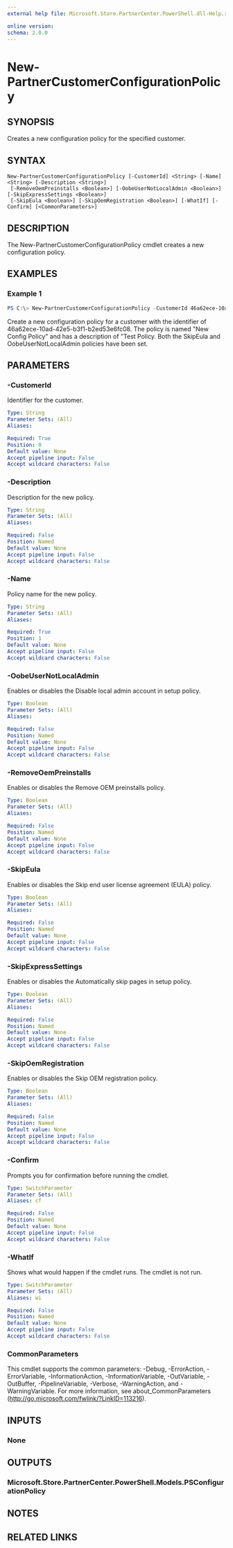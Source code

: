 ```yaml
---
external help file: Microsoft.Store.PartnerCenter.PowerShell.dll-Help.xml

online version:
schema: 2.0.0
---
```


# New-PartnerCustomerConfigurationPolicy

## SYNOPSIS

Creates a new configuration policy for the specified customer.

## SYNTAX

```
New-PartnerCustomerConfigurationPolicy [-CustomerId] <String> [-Name] <String> [-Description <String>]
 [-RemoveOemPreinstalls <Boolean>] [-OobeUserNotLocalAdmin <Boolean>] [-SkipExpressSettings <Boolean>]
 [-SkipEula <Boolean>] [-SkipOemRegistration <Boolean>] [-WhatIf] [-Confirm] [<CommonParameters>]
```

## DESCRIPTION

The New-PartnerCustomerConfigurationPolicy cmdlet creates a new configuration policy.

## EXAMPLES

### Example 1

```powershell
PS C:\> New-PartnerCustomerConfigurationPolicy -CustomerId 46a62ece-10ad-42e5-b3f1-b2ed53e6fc08 -Name "New Config Policy" -Description "Test Policy" -SkipEula $true -OobeUserNotLocalAdmin $true
```

Create a new configuration policy for a customer with the identifier of 46a62ece-10ad-42e5-b3f1-b2ed53e6fc08. The policy is named "New Config Policy" and has a description of "Test Policy. Both the SkipEula and OobeUserNotLocalAdmin policies have been set.

## PARAMETERS

### -CustomerId

Identifier for the customer.

```yaml
Type: String
Parameter Sets: (All)
Aliases:

Required: True
Position: 0
Default value: None
Accept pipeline input: False
Accept wildcard characters: False
```

### -Description

Description for the new policy.

```yaml
Type: String
Parameter Sets: (All)
Aliases:

Required: False
Position: Named
Default value: None
Accept pipeline input: False
Accept wildcard characters: False
```

### -Name

Policy name for the new policy.

```yaml
Type: String
Parameter Sets: (All)
Aliases:

Required: True
Position: 1
Default value: None
Accept pipeline input: False
Accept wildcard characters: False
```

### -OobeUserNotLocalAdmin

Enables or disables the Disable local admin account in setup policy.

```yaml
Type: Boolean
Parameter Sets: (All)
Aliases:

Required: False
Position: Named
Default value: None
Accept pipeline input: False
Accept wildcard characters: False
```

### -RemoveOemPreinstalls
Enables or disables the Remove OEM preinstalls policy.

```yaml
Type: Boolean
Parameter Sets: (All)
Aliases:

Required: False
Position: Named
Default value: None
Accept pipeline input: False
Accept wildcard characters: False
```

### -SkipEula

Enables or disables the Skip end user license agreement (EULA) policy.

```yaml
Type: Boolean
Parameter Sets: (All)
Aliases:

Required: False
Position: Named
Default value: None
Accept pipeline input: False
Accept wildcard characters: False
```

### -SkipExpressSettings

Enables or disables the Automatically skip pages in setup policy.

```yaml
Type: Boolean
Parameter Sets: (All)
Aliases:

Required: False
Position: Named
Default value: None
Accept pipeline input: False
Accept wildcard characters: False
```

### -SkipOemRegistration
Enables or disables the Skip OEM registration policy.

```yaml
Type: Boolean
Parameter Sets: (All)
Aliases:

Required: False
Position: Named
Default value: None
Accept pipeline input: False
Accept wildcard characters: False
```

### -Confirm

Prompts you for confirmation before running the cmdlet.

```yaml
Type: SwitchParameter
Parameter Sets: (All)
Aliases: cf

Required: False
Position: Named
Default value: None
Accept pipeline input: False
Accept wildcard characters: False
```

### -WhatIf

Shows what would happen if the cmdlet runs.
The cmdlet is not run.

```yaml
Type: SwitchParameter
Parameter Sets: (All)
Aliases: wi

Required: False
Position: Named
Default value: None
Accept pipeline input: False
Accept wildcard characters: False
```

### CommonParameters
This cmdlet supports the common parameters: -Debug, -ErrorAction, -ErrorVariable, -InformationAction, -InformationVariable, -OutVariable, -OutBuffer, -PipelineVariable, -Verbose, -WarningAction, and -WarningVariable. For more information, see about_CommonParameters (http://go.microsoft.com/fwlink/?LinkID=113216).

## INPUTS

### None

## OUTPUTS

### Microsoft.Store.PartnerCenter.PowerShell.Models.PSConfigurationPolicy

## NOTES

## RELATED LINKS
